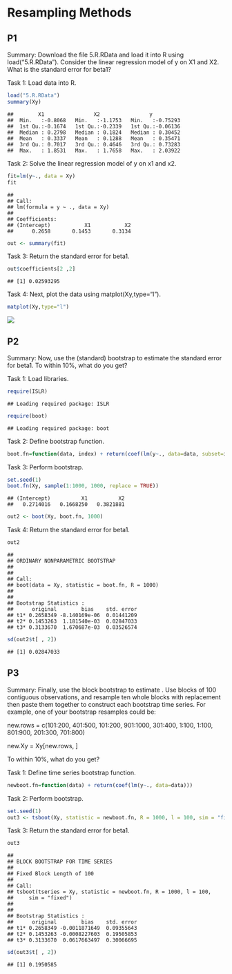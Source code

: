 Resampling Methods
================

## P1

Summary: Download the file 5.R.RData and load it into R using
load(“5.R.RData”). Consider the linear regression model of y on X1 and
X2. What is the standard error for beta1?

Task 1: Load data into R.

``` r
load("5.R.RData")
summary(Xy)
```

    ##        X1                X2                y           
    ##  Min.   :-0.8068   Min.   :-1.1753   Min.   :-0.75293  
    ##  1st Qu.:-0.1674   1st Qu.:-0.2339   1st Qu.:-0.06136  
    ##  Median : 0.2798   Median : 0.1824   Median : 0.30452  
    ##  Mean   : 0.3337   Mean   : 0.1288   Mean   : 0.35471  
    ##  3rd Qu.: 0.7017   3rd Qu.: 0.4646   3rd Qu.: 0.73283  
    ##  Max.   : 1.8531   Max.   : 1.7658   Max.   : 2.03922

Task 2: Solve the linear regression model of y on x1 and x2.

``` r
fit=lm(y~., data = Xy)
fit
```

    ## 
    ## Call:
    ## lm(formula = y ~ ., data = Xy)
    ## 
    ## Coefficients:
    ## (Intercept)           X1           X2  
    ##      0.2658       0.1453       0.3134

``` r
out <- summary(fit)
```

Task 3: Return the standard error for beta1.

``` r
out$coefficients[2 ,2]
```

    ## [1] 0.02593295

Task 4: Next, plot the data using matplot(Xy,type=“l”).

``` r
matplot(Xy,type="l")
```

![](ResamplingMethods_files/figure-gfm/unnamed-chunk-4-1.png)<!-- -->

## P2

Summary: Now, use the (standard) bootstrap to estimate the standard
error for beta1. To within 10%, what do you get?

Task 1: Load libraries.

``` r
require(ISLR)
```

    ## Loading required package: ISLR

``` r
require(boot)
```

    ## Loading required package: boot

Task 2: Define bootstrap function.

``` r
boot.fn=function(data, index) + return(coef(lm(y~., data=data, subset=index)))
```

Task 3: Perform bootstrap.

``` r
set.seed(1)
boot.fn(Xy, sample(1:1000, 1000, replace = TRUE))
```

    ## (Intercept)          X1          X2 
    ##   0.2714016   0.1668250   0.3821881

``` r
out2 <- boot(Xy, boot.fn, 1000)
```

Task 4: Return the standard error for beta1.

``` r
out2
```

    ## 
    ## ORDINARY NONPARAMETRIC BOOTSTRAP
    ## 
    ## 
    ## Call:
    ## boot(data = Xy, statistic = boot.fn, R = 1000)
    ## 
    ## 
    ## Bootstrap Statistics :
    ##      original        bias    std. error
    ## t1* 0.2658349 -8.140169e-06  0.01441209
    ## t2* 0.1453263  1.181540e-03  0.02847033
    ## t3* 0.3133670  1.670687e-03  0.03526574

``` r
sd(out2$t[ , 2])
```

    ## [1] 0.02847033

## P3

Summary: Finally, use the block bootstrap to estimate . Use blocks of
100 contiguous observations, and resample ten whole blocks with
replacement then paste them together to construct each bootstrap time
series. For example, one of your bootstrap resamples could be:

new.rows = c(101:200, 401:500, 101:200, 901:1000, 301:400, 1:100, 1:100,
801:900, 201:300, 701:800)

new.Xy = Xy\[new.rows, \]

To within 10%, what do you get?

Task 1: Define time series bootstrap function.

``` r
newboot.fn=function(data) + return(coef(lm(y~., data=data)))
```

Task 2: Perform bootstrap.

``` r
set.seed(1)
out3 <- tsboot(Xy, statistic = newboot.fn, R = 1000, l = 100, sim = "fixed")
```

Task 3: Return the standard error for beta1.

``` r
out3
```

    ## 
    ## BLOCK BOOTSTRAP FOR TIME SERIES
    ## 
    ## Fixed Block Length of 100 
    ## 
    ## Call:
    ## tsboot(tseries = Xy, statistic = newboot.fn, R = 1000, l = 100, 
    ##     sim = "fixed")
    ## 
    ## 
    ## Bootstrap Statistics :
    ##      original        bias    std. error
    ## t1* 0.2658349 -0.0011871649  0.09355643
    ## t2* 0.1453263 -0.0008227603  0.19505853
    ## t3* 0.3133670  0.0617663497  0.30066695

``` r
sd(out3$t[ , 2])
```

    ## [1] 0.1950585
